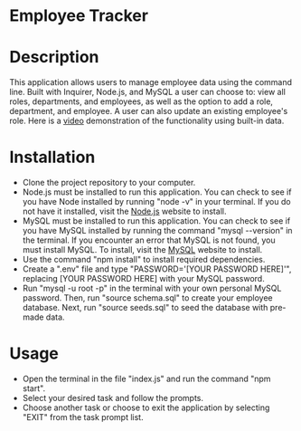 # Employee Tracker

# Description

This application allows users to manage employee data using the command line. Built with Inquirer, Node.js, and MySQL a user can choose to: view all roles, departments, and employees, as well as the option to add a role, department, and employee. A user can also update an existing employee's role. Here is a [video](https://drive.google.com/file/d/1MJB7YEvJGJ_-sV_eGG2426uKSG5ACK0Q/view?usp=sharing) demonstration of the functionality using built-in data.


# Installation

* Clone the project repository to your computer.
* Node.js must be installed to run this application. You can check to see if you have Node installed by running "node -v" in your terminal. If you do not have it installed, visit the [Node.js](https://nodejs.org/en) website to install.
* MySQL must be installed to run this application. You can check to see if you have MySQL installed by running the command "mysql --version" in the terminal. If you encounter an error that MySQL is not found, you must install MySQL. To install, visit the [MySQL](https://dev.mysql.com/downloads/installer/) website to install. 
* Use the command "npm install" to install required dependencies.
* Create a ".env" file and type "PASSWORD='[YOUR PASSWORD HERE]'", replacing  [YOUR PASSWORD HERE] with your MySQL password.
* Run "mysql -u root -p" in the terminal with your own personal MySQL password. Then, run "source schema.sql" to create your employee database. Next, run "source seeds.sql" to seed the database with pre-made data.

# Usage

* Open the terminal in the file "index.js" and run the command "npm start".
* Select your desired task and follow the prompts.
* Choose another task or choose to exit the application by selecting "EXIT" from the task prompt list.


